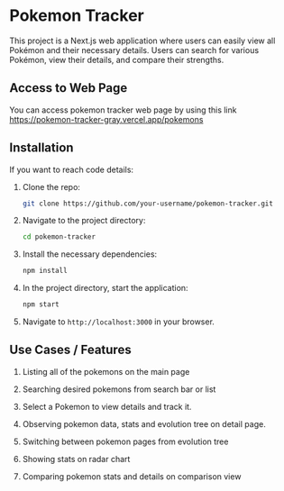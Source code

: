 # Pokemon Tracker
This project is a Next.js web application where users can easily view all Pokémon and their necessary details. Users can search for various Pokémon, view their details, and compare their strengths.

## Access to Web Page
You can access pokemon tracker web page by using this link
https://pokemon-tracker-gray.vercel.app/pokemons

## Installation
If you want to reach code details:

1. Clone the repo:

    ```bash
    git clone https://github.com/your-username/pokemon-tracker.git
    ```

2. Navigate to the project directory:

    ```bash
    cd pokemon-tracker
    ```

3. Install the necessary dependencies:

    ```bash
    npm install
    ```
   
4. In the project directory, start the application:

    ```bash
    npm start
    ```

5. Navigate to `http://localhost:3000` in your browser.

## Use Cases / Features

1. Listing all of the pokemons on the main page

2. Searching desired pokemons from search bar or list

3. Select a Pokemon to view details and track it.

4. Observing pokemon data, stats and evolution tree on detail page.

5. Switching between pokemon pages from evolution tree

6. Showing stats on radar chart

7. Comparing pokemon stats and details on comparison view
